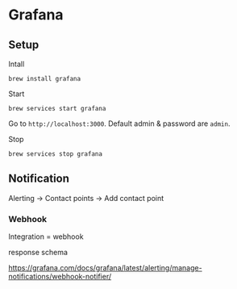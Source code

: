 # Grafana

## Setup

Intall
```
brew install grafana
```

Start

```
brew services start grafana
```

Go to `http://localhost:3000`. Default admin & password are `admin`.

Stop

```
brew services stop grafana
```

## Notification

Alerting -> Contact points -> Add contact point

### Webhook

Integration = webhook

response schema

<https://grafana.com/docs/grafana/latest/alerting/manage-notifications/webhook-notifier/>